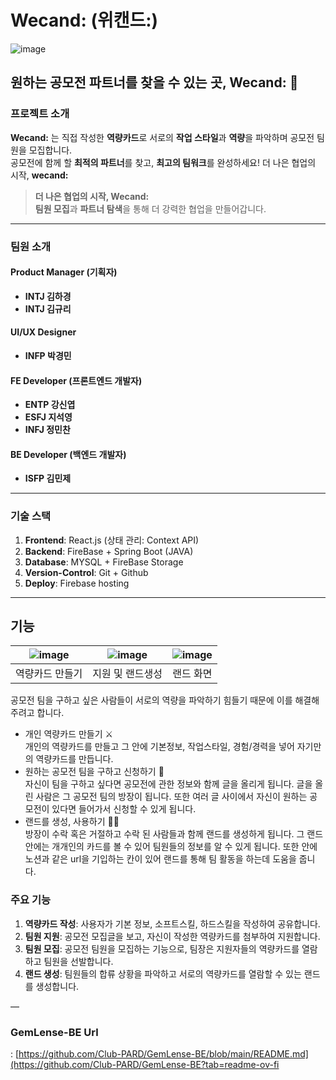 # Wecand: (위캔드:)

![image](https://github.com/user-attachments/assets/330e3a2d-f92a-47bd-a87d-6d482eaa8e62)

## 원하는 공모전 파트너를 찾을 수 있는 곳, **Wecand:** 🚀


### **프로젝트 소개**
**Wecand:** 는 직접 작성한 **역량카드**로 서로의 **작업 스타일**과 **역량**을 파악하며 공모전 팀원을 모집합니다. </br>
공모전에 함께 할 **최적의 파트너**를 찾고, **최고의 팀워크**를 완성하세요!  더 나은 협업의 시작, **wecand:**



> **더 나은 협업의 시작, Wecand:**  
> **팀원 모집**과 **파트너 탐색**을 통해 더 강력한 협업을 만들어갑니다. 

---

### **팀원 소개**


#### **Product Manager (기획자)**

- **INTJ 김하경**
- **INTJ 김규리**

#### **UI/UX Designer**

- **INFP 박경민**

#### **FE Developer (프론트엔드 개발자)**

- **ENTP 강신엽**
- **ESFJ 지석영**
- **INFJ 정민찬**

#### **BE Developer (백엔드 개발자)**

- **ISFP 김민제**

---

### **기술 스택**

1. **Frontend**: React.js (상태 관리: Context API) 
2. **Backend**: FireBase + Spring Boot (JAVA)
3. **Database**: MYSQL + FireBase Storage
4. **Version-Control**: Git + Github
5. **Deploy**: Firebase hosting
---

## 기능

|![image](https://github.com/user-attachments/assets/9d5be364-fe27-4d46-9d5e-f8b3bb16b74d)|![image](https://github.com/user-attachments/assets/5affe811-055a-41df-ab7c-fa4d91112d8c)|![image](https://github.com/user-attachments/assets/da25b0a5-56e6-4d0c-a4da-d6c3fbd90acb)|
|:---:|:---:|:---:|
|역량카드 만들기|지원 및 랜드생성|랜드 화면|

공모전 팀을 구하고 싶은 사람들이 서로의 역량을 파악하기 힘들기 때문에 이를 해결해주려고 합니다.<br>
- 개인 역량카드 만들기 ⚔️<br>
개인의 역량카드를 만들고 그 안에 기본정보, 작업스타일, 경험/경력을 넣어 자기만의 역량카드를 만듭니다.
- 원하는 공모전 팀을 구하고 신청하기 🎯<br>
자신이 팀을 구하고 싶다면 공모전에 관한 정보와 함께 글을 올리게 됩니다. 글을 올린 사람은 그 공모전 팀의 방장이 됩니다. 또한 여러 글 사이에서 자신이 원하는 공모전이 있다면 들어가서 신청할 수 있게 됩니다.
- 랜드를 생성, 사용하기 🏄🏻<br>
방장이 수락 혹은 거절하고 수락 된 사람들과 함께 랜드를 생성하게 됩니다. 그 랜드 안에는 개개인의 카드를 볼 수 있어 팀원들의 정보를 알 수 있게 됩니다. 또한 안에 노션과 같은 url을 기입하는 칸이 있어 랜드를 통해 팀 활동을 하는데 도움을 줍니다.


### **주요 기능**

1. **역량카드 작성**: 사용자가 기본 정보, 소프트스킬, 하드스킬을 작성하여 공유합니다.
2. **팀원 지원**: 공모전 모집글을 보고, 자신이 작성한 역량카드를 첨부하여 지원합니다.
3. **팀원 모집**: 공모전 팀원을 모집하는 기능으로, 팀장은 지원자들의 역량카드를 열람하고 팀원을 선발합니다.
4. **랜드 생성**: 팀원들의 합류 상황을 파악하고 서로의 역량카드를 열람할 수 있는 랜드를 생성합니다.

—
### GemLense-BE Url
: [https://github.com/Club-PARD/GemLense-BE/blob/main/README.md](https://github.com/Club-PARD/GemLense-BE?tab=readme-ov-fi